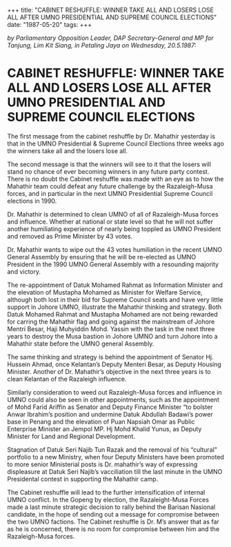 +++ 
title: "CABINET RESHUFFLE: WINNER TAKE ALL AND LOSERS LOSE ALL AFTER UMNO PRESIDENTIAL AND SUPREME COUNCIL ELECTIONS"
date: "1987-05-20"
tags:
+++

_by Parliamentary Opposition Leader, DAP Secretary-General and MP for Tanjung, Lim Kit Siang, in Petaling Jaya on Wednesday, 20.5.1987:_

# CABINET RESHUFFLE: WINNER TAKE ALL AND LOSERS LOSE ALL AFTER UMNO PRESIDENTIAL AND SUPREME COUNCIL ELECTIONS

The first message from the cabinet reshuffle by Dr. Mahathir yesterday is that in the UMNO Presidential & Supreme Council Elections three weeks ago the winners take all and the losers lose all.</u>

The second message is that the winners will see to it that the losers will stand no chance of ever becoming winners in any future party contest. There is no doubt the Cabinet reshuffle was made with an eye as to how the Mahathir team could defeat any future challenge by the Razaleigh-Musa forces, and in particular in the next UMNO Presidential Supreme Council elections in 1990.

Dr. Mahathir is determined to clean UMNO of all of Razaleigh-Musa forces and influence. Whether at national or state level so that he will not suffer another humiliating experience of nearly being toppled as UMNO President and removed as Prime Minister by 43 votes.

Dr. Mahathir wants to wipe out the 43 votes humiliation in the recent UMNO General Assembly by ensuring that he will be re-elected as UMNO President in the 1990 UMNO General Assembly with a resounding majority and victory.

The re-appointment of Datuk Mohamed Rahmat as Information Minister and the elevation of Mustapha Mohamed as Minister for Welfare Service, although both lost in their bid for Supreme Council seats and have very little support in Johore UMNO, illustrate the Mahathir thinking and strategy. Both Datuk Mohamed Rahmat and Mustapha Mohamed are not being rewarded for carring the Mahathir flag and going against the mainstream of Johore Mentri Besar, Haji Muhyiddin Mohd. Yassin with the task in the next three years to destroy the Musa bastion in Johore UMNO and turn Johore into a Mahathir state before the UMNO general Assembly.

The same thinking and strategy is behind the appointment of Senator Hj. Hussein Ahmad, once Kelantan’s Deputy Menteri Besar, as Deputy Housing Minister. Another of Dr. Mahathir’s objective in the next three years is to clean Kelantan of the Razaleigh influence.

Similarly consideration to weed out Razaleigh-Musa forces and influence in UMNO could also be seen in other appointments, such as the appointment of Mohd Farid Ariffin as Senator and Deputy Finance Minister “to bolster Anwar Ibrahim’s position and undermine Datuk Abdullah Badawi’s power base in Penang and the elevation of Puan Napsiah Omar as Public Enterprise Minister an Jempol MP. Hj Mohd Khalid Yunus, as Deputy Minister for Land and Regional Development.

Stagnation of Datuk Seri Najib Tun Razak and the removal of his “cultural” portfolio to a new Ministry, when four Deputy Ministers have been promoted to more senior Ministerial posts is Dr. mahathir’s way of expressing displeasure at Datuk Seri Najib’s vacciliation till the last minute in the UMNO Presidental contest in supporting the Mahathir camp.

The Cabinet reshuffle will lead to the further intensification of internal UMNO conflict. In the Gopeng by election, the Razaleight-Musa 
Forces made a last minute strategic decision to rally behind the Barisan Nasional candidate, in the hope of sending out a message for compromise between the two UMNO factions. The Cabinet reshuffle is Dr. M’s answer that as far as he is concerned, there is no room for compromise between him and the Razaleigh-Musa forces.
 
